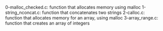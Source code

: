0-malloc_checked.c: function that allocates memory using malloc
1-string_nconcat.c: function that concatenates two strings
2-calloc.c: function that allocates memory for an array, using malloc
3-array_range.c: function that creates an array of integers
